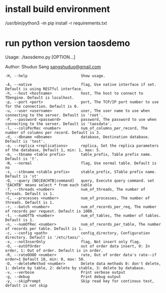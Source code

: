 install build environment
===
/usr/bin/python3 -m pip install -r requirements.txt

run python version taosdemo
===
Usage: ./taosdemo.py [OPTION...]

Author: Shuduo Sang <sangshuduo@gmail.com>

	-H, --help                        Show usage.

	-A, --native                      flag, Use native interface if set. Default is using RESTful interface.
	-h, --host <hostname>             host, The host to connect to TDengine. Default is localhost.
	-p, --port <port>                 port, The TCP/IP port number to use for the connection. Default is 0.
	-u, --user <username>             user, The user name to use when connecting to the server. Default is 'root'.
	-P, --password <password>         password, The password to use when connecting to the server. Default is 'taosdata'.
	-l, --colsPerRec <number>         num_of_columns_per_record, The number of columns per record. Default is 3.
	-d, --dbname <dbname>             database, Destination database. Default is 'test'.
	-a, --replica <replications>      replica, Set the replica parameters of the database, Default 1, min: 1, max: 5.
	-m, --tbname <table prefix>       table_prefix, Table prefix name. Default is 't'.
	-N, --normal                      flag, Use normal table. Default is no
	-s, --stbname <stable prefix>     stable_prefix, STable prefix name. Default is 'st'
	-Q, --query [NO|EACHTB|command]   query, Execute query command. set 'EACHTB' means select * from each table
	-T, --threads <number>            num_of_threads, The number of threads. Default is 1.
	-C, --processes <number>          num_of_processes, The number of threads. Default is 1.
	-r, --batch <number>              num_of_records_per_req, The number of records per request. Default is 1000.
	-t, --numOfTb <number>            num_of_tables, The number of tables. Default is 1.
	-n, --numOfRec <number>           num_of_records_per_table, The number of records per table. Default is 1.
	-c, --config <path>               config_directory, Configuration directory. Default is '/etc/taos/'.
	-x, --notInserOnly                flag, Not insert only flag.
	-O, --outOfOrder                  out of order data insert, 0: In order, 1: Out of order. Default is in order.
	-R, --rateOOOO <number>           rate, Out of order data's rate--if order=1 Default 10, min: 0, max: 50.
	-D, --deleteMethod <number>       Delete data methods 0: don't delete, 1: delete by table, 2: delete by stable, 3: delete by database.
	-v, --verbose                     Print verbose output
	-g, --debug                       Print debug output
	-y, --skipPrompt                  Skip read key for continous test, default is not skip

